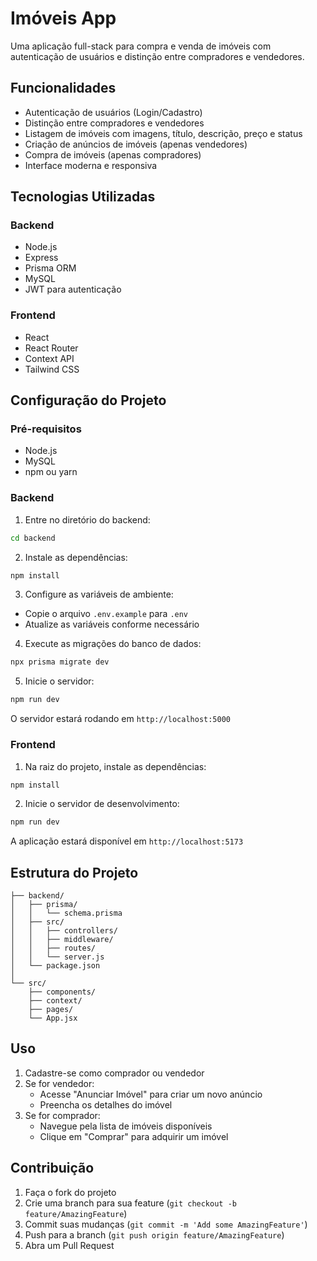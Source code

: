 # Imóveis App

Uma aplicação full-stack para compra e venda de imóveis com autenticação de usuários e distinção entre compradores e vendedores.

## Funcionalidades

- Autenticação de usuários (Login/Cadastro)
- Distinção entre compradores e vendedores
- Listagem de imóveis com imagens, título, descrição, preço e status
- Criação de anúncios de imóveis (apenas vendedores)
- Compra de imóveis (apenas compradores)
- Interface moderna e responsiva

## Tecnologias Utilizadas

### Backend
- Node.js
- Express
- Prisma ORM
- MySQL
- JWT para autenticação

### Frontend
- React
- React Router
- Context API
- Tailwind CSS

## Configuração do Projeto

### Pré-requisitos
- Node.js
- MySQL
- npm ou yarn

### Backend

1. Entre no diretório do backend:
```bash
cd backend
```

2. Instale as dependências:
```bash
npm install
```

3. Configure as variáveis de ambiente:
- Copie o arquivo `.env.example` para `.env`
- Atualize as variáveis conforme necessário

4. Execute as migrações do banco de dados:
```bash
npx prisma migrate dev
```

5. Inicie o servidor:
```bash
npm run dev
```

O servidor estará rodando em `http://localhost:5000`

### Frontend

1. Na raiz do projeto, instale as dependências:
```bash
npm install
```

2. Inicie o servidor de desenvolvimento:
```bash
npm run dev
```

A aplicação estará disponível em `http://localhost:5173`

## Estrutura do Projeto

```
├── backend/
│   ├── prisma/
│   │   └── schema.prisma
│   ├── src/
│   │   ├── controllers/
│   │   ├── middleware/
│   │   ├── routes/
│   │   └── server.js
│   └── package.json
│
└── src/
    ├── components/
    ├── context/
    ├── pages/
    └── App.jsx
```

## Uso

1. Cadastre-se como comprador ou vendedor
2. Se for vendedor:
   - Acesse "Anunciar Imóvel" para criar um novo anúncio
   - Preencha os detalhes do imóvel
3. Se for comprador:
   - Navegue pela lista de imóveis disponíveis
   - Clique em "Comprar" para adquirir um imóvel

## Contribuição

1. Faça o fork do projeto
2. Crie uma branch para sua feature (`git checkout -b feature/AmazingFeature`)
3. Commit suas mudanças (`git commit -m 'Add some AmazingFeature'`)
4. Push para a branch (`git push origin feature/AmazingFeature`)
5. Abra um Pull Request
